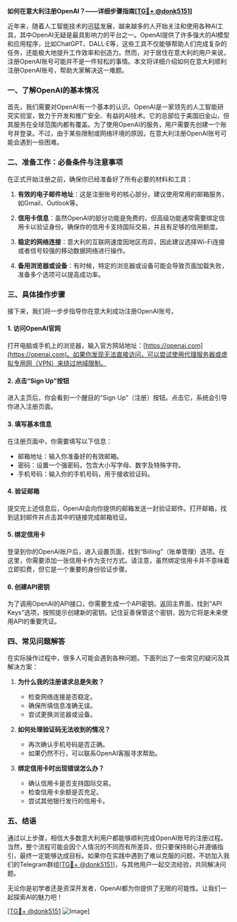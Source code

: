 **如何在意大利注册OpenAI？——详细步骤指南[[TG💪+ @donk5151](https://t.me/s/donk5151)]**

近年来，随着人工智能技术的迅猛发展，越来越多的人开始关注和使用各种AI工具，其中OpenAI无疑是最具影响力的平台之一。OpenAI提供了许多强大的AI模型和应用程序，比如ChatGPT、DALL·E等，这些工具不仅能够帮助人们完成复杂的任务，还能极大地提升工作效率和创造力。然而，对于居住在意大利的用户来说，注册OpenAI账号可能并不是一件轻松的事情。本文将详细介绍如何在意大利顺利注册OpenAI账号，帮助大家解决这一难题。

### 一、了解OpenAI的基本情况

首先，我们需要对OpenAI有一个基本的认识。OpenAI是一家领先的人工智能研究实验室，致力于开发和推广安全、有益的AI技术。它的总部位于美国旧金山，但其服务在全球范围内都有覆盖。为了使用OpenAI的服务，用户需要先创建一个账号并登录。不过，由于某些限制或网络环境的原因，在意大利注册OpenAI账号可能会遇到一些困难。

### 二、准备工作：必备条件与注意事项

在正式开始注册之前，确保你已经准备好了所有必要的材料和工具：

1. **有效的电子邮件地址**：这是注册账号的核心部分，建议使用常用的邮箱服务，如Gmail、Outlook等。
   
2. **信用卡信息**：虽然OpenAI的部分功能是免费的，但高级功能通常需要绑定信用卡以验证身份。确保你的信用卡支持国际交易，并且有足够的信用额度。

3. **稳定的网络连接**：意大利的互联网速度因地区而异，因此建议选择Wi-Fi连接或者信号较强的移动数据网络进行操作。

4. **备用浏览器或设备**：有时候，特定的浏览器或设备可能会导致页面加载失败，准备多个选项可以提高成功率。

### 三、具体操作步骤

接下来，我们将一步步指导你在意大利成功注册OpenAI账号。

#### 1. 访问OpenAI官网

打开电脑或手机上的浏览器，输入官方网站地址：[https://openai.com](https://openai.com)。如果你发现无法直接访问，可以尝试使用代理服务器或虚拟专用网（VPN）来绕过地域限制。

#### 2. 点击“Sign Up”按钮

进入主页后，你会看到一个醒目的“Sign Up”（注册）按钮。点击它，系统会引导你进入注册页面。

#### 3. 填写基本信息

在注册页面中，你需要填写以下信息：
   - 邮箱地址：输入你准备好的有效邮箱。
   - 密码：设置一个强密码，包含大小写字母、数字及特殊字符。
   - 手机号码：输入你的手机号码，用于接收验证码。

#### 4. 验证邮箱

提交完上述信息后，OpenAI会向你提供的邮箱发送一封验证邮件。打开邮箱，找到这封邮件并点击其中的链接完成邮箱验证。

#### 5. 绑定信用卡

登录到你的OpenAI账户后，进入设置页面，找到“Billing”（账单管理）选项。在这里，你需要添加一张信用卡作为支付方式。请注意，虽然绑定信用卡并不意味着立即扣费，但它是一个重要的身份验证步骤。

#### 6. 创建API密钥

为了调用OpenAI的API接口，你需要生成一个API密钥。返回主界面，找到“API Keys”选项，按照提示创建新的密钥。记住妥善保管这个密钥，因为它将是未来使用API的重要凭证。

### 四、常见问题解答

在实际操作过程中，很多人可能会遇到各种问题。下面列出了一些常见的疑问及其解决方案：

1. **为什么我的注册请求总是失败？**
   - 检查网络连接是否稳定。
   - 确保所填信息准确无误。
   - 尝试更换浏览器或设备。

2. **如何处理验证码无法收到的情况？**
   - 再次确认手机号码是否正确。
   - 如果仍然不行，可以联系OpenAI客服寻求帮助。

3. **绑定信用卡时出现错误怎么办？**
   - 确认信用卡是否支持国际交易。
   - 检查信用卡余额是否充足。
   - 尝试其他银行发行的信用卡。

### 五、结语

通过以上步骤，相信大多数意大利用户都能够顺利完成OpenAI账号的注册过程。当然，整个流程可能会因个人情况的不同而有所差异，但只要保持耐心并遵循指引，最终一定能够达成目标。如果你在实践中遇到了难以克服的问题，不妨加入我们的Telegram群组[[TG💪+ @donk5151](https://t.me/s/donk5151)]，与其他用户一起交流经验，共同解决问题。

无论你是初学者还是资深开发者，OpenAI都为你提供了无限的可能性。让我们一起探索AI的魅力吧！

[[TG💪+ @donk5151](https://t.me/s/donk5151) ![Image](https://i.postimg.cc/rwNCRYN7/Snipaste-2025-04-30-17-27-05.png)]